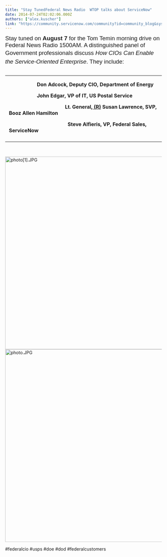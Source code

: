 ```yaml
---
title: "Stay TunedFederal News Radio  WTOP talks about ServiceNow"
date: 2014-07-24T02:02:06.000Z
authors: ["alex.kuscher"]
link: "https://community.servicenow.com/community?id=community_blog&sys_id=27dd6ae9dbd0dbc01dcaf3231f9619e2"
---
```

<p><span style="font-size: 14pt;"><span style="font-family: calibri, verdana, arial, sans-serif;">Stay tuned on <strong>August 7</strong> for the Tom Temin morning drive on Federal News Radio 1500AM. A distinguished panel of Government professionals discuss </span><span style="line-height: 1.5em; font-family: calibri, verdana, arial, sans-serif;"><em>How CIOs Can Enable the Service-Oriented Enterprise</em>. They include:</span></span></p><table align="left" cellpadding="0" cellspacing="0"><tbody><tr><td align="left" style="padding-right: 9.0pt; padding-left: 9.0pt;" valign="top"><p style="margin-left: 67.5pt;"><strong>Don Adcock, Deputy CIO, Department of Energy</strong></p><p style="margin-left: 67.5pt;"><strong>John Edgar, VP of IT, US Postal Service</strong></p><p style="text-align: -webkit-left;"><strong>                                           Lt. General,<ins cite="mailto:ServiceNow%20Inc" datetime="2014-04-30T10:42"> (R)</ins> Susan Lawrence, SVP, Booz Allen Hamilton</strong></p><p style="text-align: -webkit-left;"><strong>                                             Steve Alfieris, VP, Federal Sales, ServiceNow<br/></strong></p></td></tr><tr><td></td></tr></tbody></table><p>   </p><p></p><p><img  alt="photo[1].JPG" class="image-0 jive-image" src="18cfdb71db185b048c8ef4621f96191e.iix" style="height: 620px; width: 620px;"/><img  alt="photo.JPG" class="image-1 jive-image" src="ca8acd4adb90d304b322f4621f961928.iix" style="height: 620px; width: 620px;"/></p><p><a __jive_macro_name="tag" class="jive_macro_tag jive_macro" data-objecttype="null" data-orig-content="#federal" href="javascript:;" tag="#federal"></a> <a __jive_macro_name="tag" class="jive_macro_tag jive_macro" data-objecttype="null" data-orig-content="gov" href="javascript:;" tag="gov"></a> <a __jive_macro_name="tag" class="jive_macro_tag jive_macro" data-objecttype="null" data-orig-content="#fed" href="javascript:;" tag="#fed"></a> <a __jive_macro_name="tag" class="jive_macro_tag jive_macro" data-objecttype="null" data-orig-content="#government" href="javascript:;" tag="#government"></a> <a __jive_macro_name="tag" class="jive_macro_tag jive_macro" data-objecttype="null" data-orig-content="#publicsector" href="javascript:;" tag="#publicsector"></a> #federalcio #usps #doe #dod #federalcustomers</p>